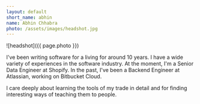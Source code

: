 ```yaml
---
layout: default
short_name: abhin
name: Abhin Chhabra
photo: /assets/images/headshot.jpg
---
```

![headshot]({{ page.photo }})

I've been writing software for a living for around 10 years. I have a wide variety of experiences in
the software industry. At the moment, I'm a Senior Data Engineer at Shopify. In the past, I've been
a Backend Engineer at Atlassian, working on Bitbucket Cloud.

I care deeply about learning the tools of my trade in detail and for finding interesting ways of
teaching them to people.
